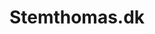 ---
title: 'Stemthomas.dk'
description: 'Lorem ipsum dolor sit amet'
pubDate: '21 jan 2024'
heroImage: '/project/thomas.png'
isPost: false
colSize: 1
rowSize: 1
scrollHero: true
---